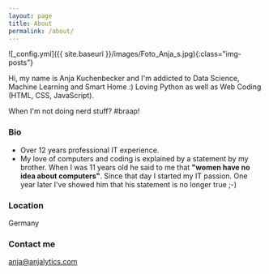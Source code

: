 ```yaml
---
layout: page
title: About
permalink: /about/
---
```


![_config.yml]({{ site.baseurl }}/images/Foto_Anja_s.jpg){:class="img-posts"}



Hi, my name is Anja Kuchenbecker and I'm addicted to Data Science, Machine Learning and Smart Home :) 
Loving Python as well as Web Coding (HTML, CSS, JavaScript). 

When I'm not doing nerd stuff? #braap!

### Bio
- Over 12 years professional IT experience. 
- My love of computers and coding is explained by a statement by my brother. When I was 11 years old he said to me that **"women have no idea about computers"**. Since that day I started my IT passion. One year later I've showed him that his statement is no longer true ;-)

### Location
Germany

### Contact me

[anja@anjalytics.com](mailto:anja@anjalytics.com)

